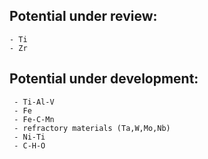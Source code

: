 ## Potential under review:
 ```
 - Ti
 - Zr
```
## Potential under development:
```
 - Ti-Al-V
 - Fe
 - Fe-C-Mn
 - refractory materials (Ta,W,Mo,Nb)
 - Ni-Ti
 - C-H-O
```
